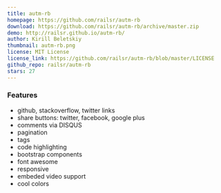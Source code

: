 ```yaml
---
title: autm-rb
homepage: https://github.com/railsr/autm-rb
download: https://github.com/railsr/autm-rb/archive/master.zip
demo: http://railsr.github.io/autm-rb/
author: Kirill Beletskiy
thumbnail: autm-rb.png
license: MIT License
license_link: https://github.com/railsr/autm-rb/blob/master/LICENSE
github_repo: railsr/autm-rb
stars: 27
---
```


### Features

- github, stackoverflow, twitter links
- share buttons: twitter, facebook, google plus
- comments via DISQUS
- pagination
- tags
- code highlighting
- bootstrap components
- font awesome
- responsive
- embeded video support
- cool colors

